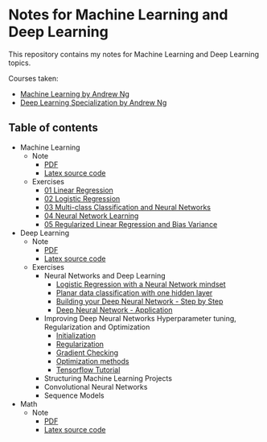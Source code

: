 # Notes for Machine Learning and Deep Learning

This repository contains my notes for Machine Learning and Deep Learning topics.

Courses taken:

- [Machine Learning by Andrew Ng](https://www.coursera.org/learn/machine-learning)
- [Deep Learning Specialization by Andrew Ng](https://www.coursera.org/specializations/deep-learning)

## Table of contents

- Machine Learning
  - Note
    - [PDF](./ml_course/note/MLNote-2021-08-22.pdf)
    - [Latex source code](./ml_course/note/main.tex)
  - Exercises
    - [01 Linear Regression](./ml_course/exercises/01%20Linear%20Regression/ex_01.ipynb)
    - [02 Logistic Regression](./ml_course/exercises/02%20Logistic%20Regression/ex_02.ipynb)
    - [03 Multi-class Classification and Neural Networks](./ml_course/exercises/03%20Multi-class%20Classification%20and%20Neural%20Networks/ex_03.ipynb)
    - [04 Neural Network Learning](./ml_course/exercises/04%20Neural%20Network%20Learning/ex_04.ipynb)
    - [05 Regularized Linear Regression and Bias Variance](./ml_course/exercises/05%20Regularized%20Linear%20Regression%20and%20Bias%20Variance/ex_05.ipynb)
- Deep Learning
  - Note
    - [PDF](./dl_course/note/DLNote-2021-09-04.pdf)
    - [Latex source code](./dl_course/note/main.tex)
  - Exercises
    - Neural Networks and Deep Learning
      - [Logistic Regression with a Neural Network mindset](./dl_course/exercises/01%20Neural%20Networks%20and%20Deep%20Learning/01/01%20Logistic%20Regression%20with%20a%20Neural%20Network%20mindset.ipynb)
      - [Planar data classification with one hidden layer](./dl_course/exercises/01%20Neural%20Networks%20and%20Deep%20Learning/02/02%20Planar%20data%20classification%20with%20one%20hidden%20layer.ipynb)
      - [Building your Deep Neural Network - Step by Step](./dl_course/exercises/01%20Neural%20Networks%20and%20Deep%20Learning/03/03%20Building%20your%20Deep%20Neural%20Network%20-%20Step%20by%20Step.ipynb)
      - [Deep Neural Network - Application](./dl_course/exercises/01%20Neural%20Networks%20and%20Deep%20Learning/04/04%20Deep%20Neural%20Network%20-%20Application.ipynb)
    - Improving Deep Neural Networks Hyperparameter tuning, Regularization and Optimization
      - [Initialization](./dl_course/exercises/02%20Improving%20Deep%20Neural%20Networks%20Hyperparameter%20tuning,%20Regularization%20and%20Optimization/01/01%20Initialization.ipynb)
      - [Regularization](./dl_course/exercises/02%20Improving%20Deep%20Neural%20Networks%20Hyperparameter%20tuning,%20Regularization%20and%20Optimization/02/02%20Regularization.ipynb)
      - [Gradient Checking](./dl_course/exercises/02%20Improving%20Deep%20Neural%20Networks%20Hyperparameter%20tuning,%20Regularization%20and%20Optimization/03/03%20Gradient%20Checking.ipynb)
      - [Optimization methods](./dl_course/exercises/02%20Improving%20Deep%20Neural%20Networks%20Hyperparameter%20tuning,%20Regularization%20and%20Optimization/04/04%20Optimization%20methods.ipynb)
      - [Tensorflow Tutorial](./dl_course/exercises/02%20Improving%20Deep%20Neural%20Networks%20Hyperparameter%20tuning,%20Regularization%20and%20Optimization/05/05%20Tensorflow%20Tutorial.ipynb)
    - Structuring Machine Learning Projects
    - Convolutional Neural Networks
    - Sequence Models
- Math
  - Note
    - [PDF](./math/note/MathNote-2021-08-22.pdf)
    - [Latex source code](./math/note/main.tex)
